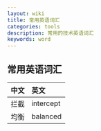 ```yaml
---
layout: wiki
title: 常用英语词汇
categories: tools
description: 常用的技术英语词汇
keywords: word
---
```


## 常用英语词汇

| 中文               | 英文      |
|:-------------------|:------------|
| 拦截     | intercept       |
| 均衡          | balanced         |